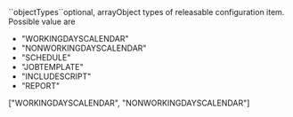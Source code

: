 <tr><td>``objectTypes``</td><td>optional, array</td><td>Object types of releasable configuration item. Possible value are 
<ul><li>"WORKINGDAYSCALENDAR"</li>
    <li>"NONWORKINGDAYSCALENDAR"</li>
    <li>"SCHEDULE"</li>
    <li>"JOBTEMPLATE"</li>
    <li>"INCLUDESCRIPT"</li>
    <li>"REPORT"</li>
    </ul>
</td><td>["WORKINGDAYSCALENDAR", "NONWORKINGDAYSCALENDAR"]</td><td></td></tr>
